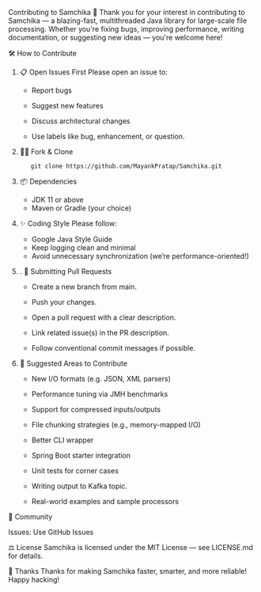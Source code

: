Contributing to Samchika
🎉 Thank you for your interest in contributing to Samchika — a blazing-fast, multithreaded Java library for large-scale file processing. Whether you're fixing bugs, improving performance, writing documentation, or suggesting new ideas — you're welcome here!

🛠️ How to Contribute
1. 📋 Open Issues First
   Please open an issue to:

    - Report bugs

    - Suggest new features

    - Discuss architectural changes

    - Use labels like bug, enhancement, or question.

2. 👨‍💻 Fork & Clone

    ```
       git clone https://github.com/MayankPratap/Samchika.git

    ```
3. 📦 Dependencies

     - JDK 11 or above
     -  Maven or Gradle (your choice)

4. ✨ Coding Style
      Please follow:
    - Google Java Style Guide
    - Keep logging clean and minimal
    - Avoid unnecessary synchronization (we’re performance-oriented!)

5. . 🚀 Submitting Pull Requests
   - Create a new branch from main.
    
   - Push your changes.

   - Open a pull request with a clear description.

   - Link related issue(s) in the PR description.

   - Follow conventional commit messages if possible.

6. 🧪 Suggested Areas to Contribute

    - New I/O formats (e.g. JSON, XML parsers)

    - Performance tuning via JMH benchmarks

    - Support for compressed inputs/outputs

    - File chunking strategies (e.g., memory-mapped I/O)

    - Better CLI wrapper

    - Spring Boot starter integration

    - Unit tests for corner cases

    - Writing output to Kafka topic. 

    - Real-world examples and sample processors

👥 Community

Issues: Use GitHub Issues

⚖️ License
Samchika is licensed under the MIT License — see LICENSE.md for details.

🙌 Thanks
Thanks for making Samchika faster, smarter, and more reliable!
Happy hacking!





    